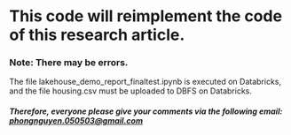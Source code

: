 # This code will reimplement the code of this research article. 
### Note: There may be errors.

The file lakehouse_demo_report_finaltest.ipynb is executed on Databricks, and the file housing.csv must be uploaded to DBFS on Databricks.

##### Therefore, everyone please give your comments via the following email: phongnguyen.050503@gmail.com
